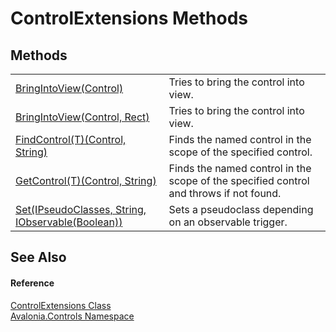 # ControlExtensions Methods




## Methods
<table>
<tr>
<td><a href="M_Avalonia_Controls_ControlExtensions_BringIntoView_1">BringIntoView(Control)</a></td>
<td>Tries to bring the control into view.</td>
</tr>
<tr>
<td><a href="M_Avalonia_Controls_ControlExtensions_BringIntoView">BringIntoView(Control, Rect)</a></td>
<td>Tries to bring the control into view.</td>
</tr>
<tr>
<td><a href="M_Avalonia_Controls_ControlExtensions_FindControl__1">FindControl(T)(Control, String)</a></td>
<td>Finds the named control in the scope of the specified control.</td>
</tr>
<tr>
<td><a href="M_Avalonia_Controls_ControlExtensions_GetControl__1">GetControl(T)(Control, String)</a></td>
<td>Finds the named control in the scope of the specified control and throws if not found.</td>
</tr>
<tr>
<td><a href="M_Avalonia_Controls_ControlExtensions_Set">Set(IPseudoClasses, String, IObservable(Boolean))</a></td>
<td>Sets a pseudoclass depending on an observable trigger.</td>
</tr>
</table>

## See Also


#### Reference
<a href="T_Avalonia_Controls_ControlExtensions">ControlExtensions Class</a>  
<a href="N_Avalonia_Controls">Avalonia.Controls Namespace</a>  
